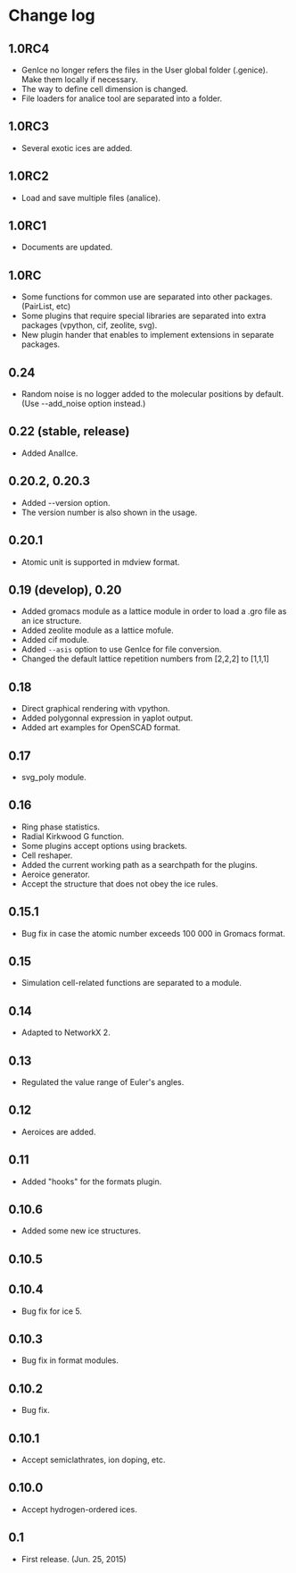 # Change log

## 1.0RC4

* GenIce no longer refers the files in the User global folder (.genice). Make them locally if necessary.
* The way to define cell dimension is changed.
* File loaders for analice tool are separated into a folder.

## 1.0RC3

* Several exotic ices are added.

## 1.0RC2

* Load and save multiple files (analice).

## 1.0RC1

* Documents are updated.

## 1.0RC

* Some functions for common use are separated into other packages. (PairList, etc)
* Some plugins that require special libraries are separated into extra packages (vpython, cif, zeolite, svg).
* New plugin hander that enables to implement extensions in separate packages.

## 0.24

* Random noise is no logger added to the molecular positions by default. (Use --add_noise option instead.)

## 0.22 (stable, release)

* Added AnalIce.

## 0.20.2, 0.20.3

* Added --version option.
* The version number is also shown in the usage.

## 0.20.1

* Atomic unit is supported in mdview format.

## 0.19 (develop), 0.20

* Added gromacs module as a lattice module in order to load a .gro
file as an ice structure.
* Added zeolite module as a lattice mofule.
* Added cif module.
* Added `--asis` option to use GenIce for file conversion.
* Changed the default lattice repetition numbers from [2,2,2] to [1,1,1]

## 0.18

* Direct graphical rendering with vpython.
* Added polygonnal expression in yaplot output.
* Added art examples for OpenSCAD format.

## 0.17

* svg_poly module.

## 0.16

* Ring phase statistics.
* Radial Kirkwood G function.
* Some plugins accept options using brackets.
* Cell reshaper.
* Added the current working path as a searchpath for the plugins.
* Aeroice generator.
* Accept the structure that does not obey the ice rules.

## 0.15.1

* Bug fix in case the atomic number exceeds 100 000 in Gromacs format.

## 0.15

* Simulation cell-related functions are separated to a module.

## 0.14

* Adapted to NetworkX 2.

## 0.13

* Regulated the value range of Euler's angles.

## 0.12

* Aeroices are added.

## 0.11

* Added "hooks" for the formats plugin.

## 0.10.6

* Added some new ice structures.

## 0.10.5

## 0.10.4

* Bug fix for ice 5.

## 0.10.3

* Bug fix in format modules.

## 0.10.2

* Bug fix.

## 0.10.1

* Accept semiclathrates, ion doping, etc.

## 0.10.0

* Accept hydrogen-ordered ices.

## 0.1

* First release. (Jun. 25, 2015)
